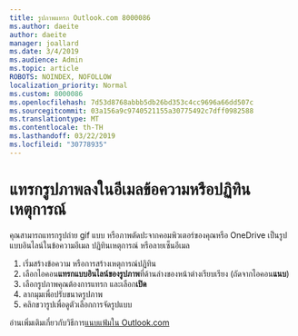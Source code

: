 ```yaml
---
title: รูปภาพแทรก Outlook.com 8000086
ms.author: daeite
author: daeite
manager: joallard
ms.date: 3/4/2019
ms.audience: Admin
ms.topic: article
ROBOTS: NOINDEX, NOFOLLOW
localization_priority: Normal
ms.custom: 8000086
ms.openlocfilehash: 7d53d8768abbb5db26bd353c4cc9696a66dd507c
ms.sourcegitcommit: 03a156a9c9740521155a30775492c7dff0982588
ms.translationtype: MT
ms.contentlocale: th-TH
ms.lasthandoff: 03/22/2019
ms.locfileid: "30778935"
---
```

# <a name="insert-pictures-in-an-email-message-or-calendar-event"></a>แทรกรูปภาพลงในอีเมลข้อความหรือปฏิทินเหตุการณ์

คุณสามารถแทรกรูปถ่าย gif แบบ หรือภาพตัดปะจากคอมพิวเตอร์ของคุณหรือ OneDrive เป็นรูปแบบอินไลน์ในข้อความอีเมล ปฏิทินเหตุการณ์ หรือลายเซ็นอีเมล

1. เริ่มสร้างข้อความ หรือการสร้างเหตุการณ์ปฏิทิน
2. เลือกไอคอน**แทรกแบบอินไลน์ของรูปภาพ**ที่ด้านล่างของหน้าต่างเรียบเรียง (ถัดจากไอคอน**แนบ**)
3. เลือกรูปภาพคุณต้องการแทรก และเลือก**เปิด**
4. ลากมุมเพื่อปรับขนาดรูปภาพ
5. คลิกขวารูปเพื่อดูตัวเลือกการจัดรูปแบบ

อ่านเพิ่มเติมเกี่ยวกับวิธีการ[แนบแฟ้มใน Outlook.com](https://support.office.com/article/8d7c1ea7-4e5f-44ce-bb6e-c5fcc92ba9ab)